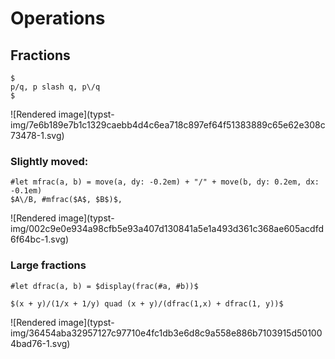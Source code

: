 #  Operations

##  Fractions

    
    
    $
    p/q, p slash q, p\/q
    $

![Rendered image](typst-
img/7e6b189e7b1c1329caebb4d4c6ea718c897ef64f51383889c65e62e308c73478-1.svg)

###  Slightly moved:

    
    
    #let mfrac(a, b) = move(a, dy: -0.2em) + "/" + move(b, dy: 0.2em, dx: -0.1em)
    $A\/B, #mfrac($A$, $B$)$,

![Rendered image](typst-
img/002c9e0e934a98cfb5e93a407d130841a5e1a493d361c368ae605acdfd6f64bc-1.svg)

###  Large fractions

    
    
    #let dfrac(a, b) = $display(frac(#a, #b))$
    
    $(x + y)/(1/x + 1/y) quad (x + y)/(dfrac(1,x) + dfrac(1, y))$

![Rendered image](typst-
img/36454aba32957127c97710e4fc1db3e6d8c9a558e886b7103915d501004bad76-1.svg)

